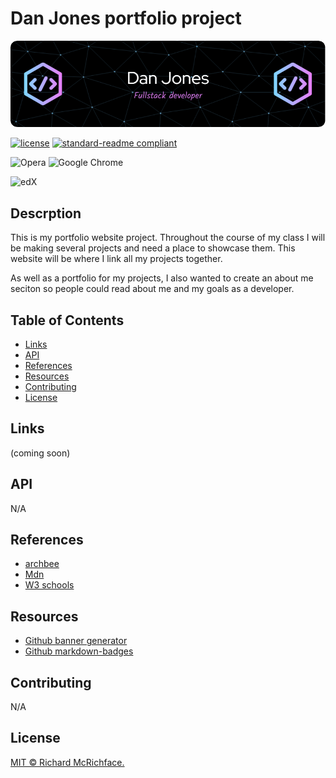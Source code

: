 # Dan Jones portfolio project

![banner](./assets/github-header-image.png)

[![license](https://img.shields.io/github/license/:user/:djinjones.svg)](LICENSE)
[![standard-readme compliant](https://img.shields.io/badge/readme%20style-standard-brightgreen.svg?style=flat-square)](https://github.com/RichardLitt/standard-readme)

![Opera](https://img.shields.io/badge/Opera-FF1B2D?style=for-the-badge&logo=Opera&logoColor=white)
![Google Chrome](https://img.shields.io/badge/Google%20Chrome-4285F4?style=for-the-badge&logo=GoogleChrome&logoColor=white)

![edX](https://img.shields.io/badge/edX-%2302262B.svg?style=for-the-badge&logo=edX&logoColor=white)

## Descrption

This is my portfolio website project. Throughout the course of my class I will be making several projects and need a place to showcase them. This website will be where I link all my projects together. 

As well as a portfolio for my projects, I also wanted to create an about me seciton so people could read about me and my goals as a developer.

## Table of Contents

- [Links](#links)
- [API](#api)
- [References](#references)
- [Resources](#resources)
- [Contributing](#contributing)
- [License](#license)

## Links

(coming soon)

## API

N/A

## References

- [archbee](https://www.archbee.com/blog)
- [Mdn](https://developer.mozilla.org/en-US/)
- [W3 schools](https://www.w3schools.com)

## Resources

- [Github banner generator](https://leviarista.github.io/github-profile-header-generator/)
- [Github markdown-badges](https://ileriayo.github.io/markdown-badges/)

## Contributing

N/A


## License

[MIT © Richard McRichface.](../LICENSE)
